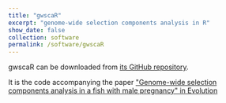 ```yaml
---
title: "gwscaR"
excerpt: "genome-wide selection components analysis in R"
show_date: false
collection: software
permalink: /software/gwscaR
---
```


gwscaR can be downloaded from [its GitHub repository](https://github.com/spflanagan/gwscaR). 

It is the code accompanying the paper ["Genome-wide selection components analysis in a fish with male pregnancy" in Evolution](https://onlinelibrary.wiley.com/doi/full/10.1111/evo.13173)
